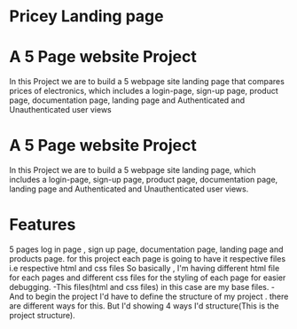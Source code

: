 # Pricey Landing page

# A 5 Page website Project

In this Project we are to build a 5 webpage site landing page that compares prices of electronics,
which includes a login-page, sign-up page, product page, documentation page, landing page and Authenticated and Unauthenticated user views
# A 5 Page website Project

In this Project we are to build a 5 webpage site landing page,
which includes a login-page, sign-up page, product page, documentation page, landing page and Authenticated and Unauthenticated user views.

# Features
5 pages
log in page , sign up page, documentation page, landing page and products page.
for this project each page is going to have it respective files i.e respective html and css files
So basically , I'm having different html file for each pages and different css files for the styling of each page for easier debugging. 
-This files(html and css files) in this case are my base files.
-And to begin the project I'd have to define the structure of my project .
there are different ways for this.
But I'd showing 4 ways I'd structure(This is the project structure).
